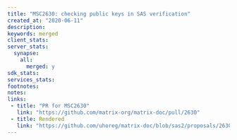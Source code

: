 ```yaml
---
title: "MSC2630: checking public keys in SAS verification"
created_at: "2020-06-11"
description:
keywords: merged
client_stats:
server_stats:
  synapse:
    all:
      merged: y
sdk_stats:
services_stats:
footnotes:
notes:
links:
 - title: "PR for MSC2630"
   link: "https://github.com/matrix-org/matrix-doc/pull/2630"
 - title: Rendered
   link: "https://github.com/uhoreg/matrix-doc/blob/sas2/proposals/2630-sas-check-public-keys.md"
---
```


